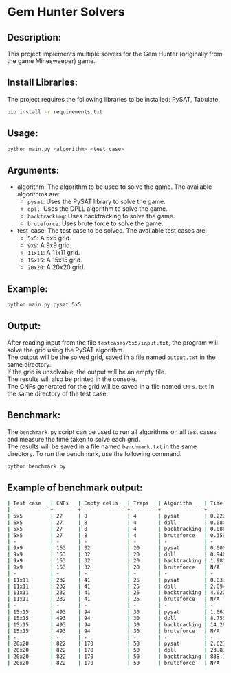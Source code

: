 # Gem Hunter Solvers

## Description:
This project implements multiple solvers for the Gem Hunter (originally from the game Minesweeper) game.

## Install Libraries:
The project requires the following libraries to be installed: PySAT, Tabulate.
```bash
pip install -r requirements.txt
```

## Usage:
```bash
python main.py <algorithm> <test_case>
```

## Arguments:
- algorithm: The algorithm to be used to solve the game. The available algorithms are:
  - `pysat`: Uses the PySAT library to solve the game.
  - `dpll`: Uses the DPLL algorithm to solve the game.
  - `backtracking`: Uses backtracking to solve the game.
  - `bruteforce`: Uses brute force to solve the game.
- test_case: The test case to be solved. The available test cases are:
  - `5x5`: A 5x5 grid.
  - `9x9`: A 9x9 grid.
  - `11x11`: A 11x11 grid.
  - `15x15`: A 15x15 grid.
  - `20x20`: A 20x20 grid.

## Example:
```bash
python main.py pysat 5x5
```

## Output:
After reading input from the file `testcases/5x5/input.txt`, the program will solve the grid using the PySAT algorithm.\
The output will be the solved grid, saved in a file named `output.txt` in the same directory.\
If the grid is unsolvable, the output will be an empty file.\
The results will also be printed in the console.\
The CNFs generated for the grid will be saved in a file named `CNFs.txt` in the same directory of the test case.

## Benchmark:
The `benchmark.py` script can be used to run all algorithms on all test cases and measure the time taken to solve each grid.\
The results will be saved in a file named `benchmark.txt` in the same directory.
To run the benchmark, use the following command:
```bash
python benchmark.py
```

## Example of benchmark output:
```bash
| Test case   | CNFs   | Empty cells   | Traps   | Algorithm    | Time        | Model hash (binary)                                 |
|-------------+--------+---------------+---------+--------------+-------------+-----------------------------------------------------|
| 5x5         | 27     | 8             | 4       | pysat        | 0.2227 ms   | 156                                                 |
| 5x5         | 27     | 8             | 4       | dpll         | 0.0805 ms   | 156                                                 |
| 5x5         | 27     | 8             | 4       | backtracking | 0.0864 ms   | 156                                                 |
| 5x5         | 27     | 8             | 4       | bruteforce   | 0.3599 ms   | 156                                                 |
| -           | -      | -             | -       | -            | -           | -                                                   |
| 9x9         | 153    | 32            | 20      | pysat        | 0.6009 ms   | 3219758312                                          |
| 9x9         | 153    | 32            | 20      | dpll         | 0.9405 ms   | 3219758312                                          |
| 9x9         | 153    | 32            | 20      | backtracking | 1.9873 ms   | 3219758312                                          |
| 9x9         | 153    | 32            | 20      | bruteforce   | N/A         | 3219758312                                          |
| -           | -      | -             | -       | -            | -           | -                                                   |
| 11x11       | 232    | 41            | 25      | pysat        | 0.8373 ms   | 2190420907660                                       |
| 11x11       | 232    | 41            | 25      | dpll         | 2.0941 ms   | 2190420907660                                       |
| 11x11       | 232    | 41            | 25      | backtracking | 4.0226 ms   | 2190420907660                                       |
| 11x11       | 232    | 41            | 25      | bruteforce   | N/A         | 2190420907660                                       |
| -           | -      | -             | -       | -            | -           | -                                                   |
| 15x15       | 493    | 94            | 30      | pysat        | 1.6619 ms   | 1287437542759197841967678982                        |
| 15x15       | 493    | 94            | 30      | dpll         | 8.7558 ms   | 1287437542759197841967678982                        |
| 15x15       | 493    | 94            | 30      | backtracking | 14.2824 ms  | 1287437542759197841967678982                        |
| 15x15       | 493    | 94            | 30      | bruteforce   | N/A         | 1287437542759197841967678982                        |
| -           | -      | -             | -       | -            | -           | -                                                   |
| 20x20       | 822    | 170           | 50      | pysat        | 2.6279 ms   | 406298892182285317047186185263105794068306773178241 |
| 20x20       | 822    | 170           | 50      | dpll         | 23.8342 ms  | 406298892182285317047186185263105794068306773178241 |
| 20x20       | 822    | 170           | 50      | backtracking | 838.7302 ms | 406298892182285317047186185263105794068306773178241 |
| 20x20       | 822    | 170           | 50      | bruteforce   | N/A         | 406298892182285317047186185263105794068306773178241 |
```


